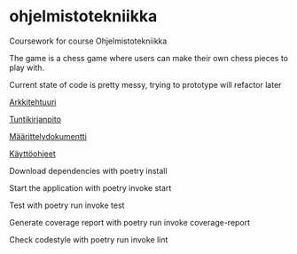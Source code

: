 # ohjelmistotekniikka
Coursework for course Ohjelmistotekniikka

The game is a chess game where users can make their own chess pieces to play with.

Current state of code is pretty messy, trying to prototype will refactor later

[Arkkitehtuuri](https://github.com/ToxPuro/ohjelmistotekniikka/tree/main/documentation/arkkitehtuuri.md)

[Tuntikirjanpito](https://github.com/ToxPuro/ohjelmistotekniikka/tree/main/documentation/tuntikirjanpito.md)

[Määrittelydokumentti](https://github.com/ToxPuro/ohjelmistotekniikka/tree/main/documentation/maarittelydokumentti.md)

[Käyttöohjeet](https://github.com/ToxPuro/ohjelmistotekniikka/tree/main/documentation/kaytto_ohjeet.md)

Download dependencies with poetry install

Start the application with poetry invoke start

Test with poetry run invoke test

Generate coverage report with poetry run invoke coverage-report

Check codestyle with poetry run invoke lint

